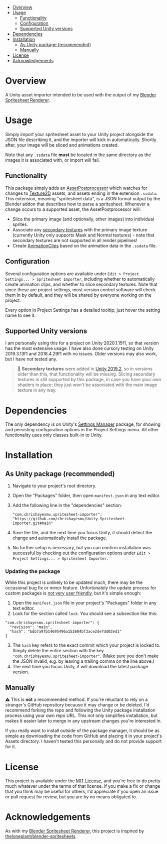 - [Overview](#overview)
- [Usage](#usage)
  - [Functionality](#functionality)
  - [Configuration](#configuration)
  - [Supported Unity versions](#supported-unity-versions)
- [Dependencies](#dependencies)
- [Installation](#installation)
  - [As Unity package (recommended)](#as-unity-package-recommended)
  - [Manually](#manually)
- [License](#license)
- [Acknowledgements](#acknowledgements)

# Overview

A Unity asset importer intended to be used with the output of my [Blender Spritesheet Renderer](https://github.com/chrishayesmu/Blender-Spritesheet-Renderer).

# Usage

Simply import your spritesheet asset to your Unity project alongside the JSON file describing it, and the importer will kick in automatically. Shortly after, your image will be sliced and animations created. 

Note that any `.ssdata` file **must** be located in the same directory as the images it is associated with, or import will fail.

## Functionality

This package simply adds an [AssetPostprocessor](https://docs.unity3d.com/ScriptReference/AssetPostprocessor.html) which watches for changes to [Texture2D](https://docs.unity3d.com/ScriptReference/Texture2D.html) assets, and assets ending in the extension `.ssdata`. This extension, meaning "spritesheet data", is a JSON format output by the Blender addon that describes how to parse a spritesheet. Whenever a change occurs to a supported asset, the AssetPostprocessor will:

* Slice the primary image (and optionally, other images) into individual sprites.
* Associate any [secondary textures](https://docs.unity3d.com/Packages/com.unity.render-pipelines.universal@7.0/manual/SecondaryTextures.html) with the primary image texture (currently Unity only supports Mask and Normal textures) - note that secondary textures are not supported in all render pipelines!
* Create [AnimationClips](https://docs.unity3d.com/ScriptReference/AnimationClip.html) based on the animation data in the `.ssdata` file.



## Configuration

Several configuration options are available under `Edit > Project Settings... > Spritesheet Importer`, including whether to automatically create animation clips, and whether to slice secondary textures. Note that since these are project settings, most version control software will check them in by default, and they will be shared by everyone working on the project.

Every option in Project Settings has a detailed tooltip; just hover the setting name to see it.

## Supported Unity versions

I am personally using this for a project on Unity 2020.1.15f1, so that version has the most extensive usage. I have also done cursory testing on Unity 2019.3.13f1 and 2018.4.29f1 with no issues. Older versions may also work, but I have not tested any.

> :memo: **Secondary textures** were added in [Unity 2019.2](https://unity3d.com/unity/whats-new/2019.2.0), so in versions older than this, that functionality will be missing. Slicing secondary textures is still supported by this package, in case you have your own shaders in place; they just won't be associated with the main image texture in any way.

# Dependencies

The only dependency is on Unity's [Settings Manager](https://docs.unity3d.com/Packages/com.unity.settings-manager@1.0/manual/index.html) package, for showing and persisting configuration options in the Project Settings menu. All other functionality uses only classes built-in to Unity.

# Installation

## As Unity package (recommended)

1. Navigate to your project's root directory.
2. Open the "Packages" folder, then open `manifest.json` in any text editor.
3. Add the following line in the "dependencies" section:  

    `"com.chrishayesmu.spritesheet-importer": "https://github.com/chrishayesmu/Unity-Spritesheet-Importer.git#main"`

4. Save the file, and the next time you focus Unity, it should detect the change and automatically install the package.
5. No further setup is necessary, but you can confirm installation was successful by checking out the configuration options under `Edit > Project Settings... > Spritesheet Importer`.

<!-- omit in toc -->
### Updating the package

While this project is unlikely to be updated much, there may be the occasional bug fix or minor feature. Unfortunately the update process for custom packages is [not very user friendly](https://forum.unity.com/threads/custom-package-not-updating.696226/), but it's simple enough:

1. Open the `manifest.json` file in your project's "Packages" folder in any text editor.
2. Look for the section called `lock`. You should see a subsection like this:

```
"com.chrishayesmu.spritesheet-importer": {
  "revision": "main",
  "hash": "bdb7a97b14695496a152604bf3ace2de7dd02ed1"
}
```

3. The `hash` key refers to the exact commit which your project is locked to. Simply delete the entire section with the key `"com.chrishayesmu.spritesheet-importer"`. (Make sure you don't make the JSON invalid, e.g. by leaving a trailing comma on the line above.)
4. The next time you focus Unity, it will download the latest package version.

## Manually

:warning: This is **not** a recommended method. If you're reluctant to rely on a stranger's GitHub repository because it may change or be deleted, I'd recommend forking the repo and following the Unity package installation process using your own repo URL. This not only simplifies installation, but makes it easier later to merge in any upstream changes you're interested in.

If you really want to install outside of the package manager, it should be as simple as downloading the code from GitHub and placing it in your project's Assets directory. I haven't tested this personally and do not provide support for it.

# License

This project is available under the [MIT License](LICENSE), and you're free to do pretty much whatever under the terms of that license. If you make a fix or change that you think may be useful for others, I'd appreciate if you open an issue or pull request for review, but you are by no means obligated to.

# Acknowledgements

As with my [Blender Spritesheet Renderer](https://github.com/chrishayesmu/Blender-Spritesheet-Renderer), this project is inspired by [theloneplant/blender-spritesheets](https://github.com/theloneplant/blender-spritesheets/).